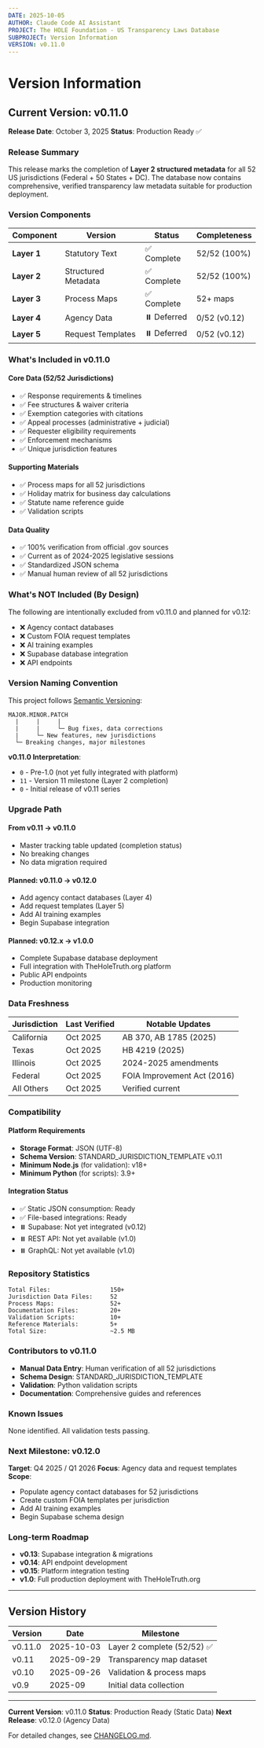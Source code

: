 ```yaml
---
DATE: 2025-10-05
AUTHOR: Claude Code AI Assistant
PROJECT: The HOLE Foundation - US Transparency Laws Database
SUBPROJECT: Version Information
VERSION: v0.11.0
---
```


# Version Information

## Current Version: v0.11.0

**Release Date**: October 3, 2025
**Status**: Production Ready ✅

### Release Summary

This release marks the completion of **Layer 2 structured metadata** for all 52 US jurisdictions (Federal + 50 States + DC). The database now contains comprehensive, verified transparency law metadata suitable for production deployment.

### Version Components

| Component | Version | Status | Completeness |
|-----------|---------|--------|--------------|
| **Layer 1** | Statutory Text | ✅ Complete | 52/52 (100%) |
| **Layer 2** | Structured Metadata | ✅ Complete | 52/52 (100%) |
| **Layer 3** | Process Maps | ✅ Complete | 52+ maps |
| **Layer 4** | Agency Data | ⏸️  Deferred | 0/52 (v0.12) |
| **Layer 5** | Request Templates | ⏸️  Deferred | 0/52 (v0.12) |

### What's Included in v0.11.0

#### Core Data (52/52 Jurisdictions)
- ✅ Response requirements & timelines
- ✅ Fee structures & waiver criteria
- ✅ Exemption categories with citations
- ✅ Appeal processes (administrative + judicial)
- ✅ Requester eligibility requirements
- ✅ Enforcement mechanisms
- ✅ Unique jurisdiction features

#### Supporting Materials
- ✅ Process maps for all 52 jurisdictions
- ✅ Holiday matrix for business day calculations
- ✅ Statute name reference guide
- ✅ Validation scripts

#### Data Quality
- ✅ 100% verification from official .gov sources
- ✅ Current as of 2024-2025 legislative sessions
- ✅ Standardized JSON schema
- ✅ Manual human review of all 52 jurisdictions

### What's NOT Included (By Design)

The following are intentionally excluded from v0.11.0 and planned for v0.12:
- ❌ Agency contact databases
- ❌ Custom FOIA request templates
- ❌ AI training examples
- ❌ Supabase database integration
- ❌ API endpoints

### Version Naming Convention

This project follows [Semantic Versioning](https://semver.org/):

```
MAJOR.MINOR.PATCH
  |     |     |
  |     |     └─ Bug fixes, data corrections
  |     └─ New features, new jurisdictions
  └─ Breaking changes, major milestones
```

**v0.11.0 Interpretation**:
- `0` - Pre-1.0 (not yet fully integrated with platform)
- `11` - Version 11 milestone (Layer 2 completion)
- `0` - Initial release of v0.11 series

### Upgrade Path

#### From v0.11 → v0.11.0
- Master tracking table updated (completion status)
- No breaking changes
- No data migration required

#### Planned: v0.11.0 → v0.12.0
- Add agency contact databases (Layer 4)
- Add request templates (Layer 5)
- Add AI training examples
- Begin Supabase integration

#### Planned: v0.12.x → v1.0.0
- Complete Supabase database deployment
- Full integration with TheHoleTruth.org platform
- Public API endpoints
- Production monitoring

### Data Freshness

| Jurisdiction | Last Verified | Notable Updates |
|--------------|---------------|-----------------|
| California | Oct 2025 | AB 370, AB 1785 (2025) |
| Texas | Oct 2025 | HB 4219 (2025) |
| Illinois | Oct 2025 | 2024-2025 amendments |
| Federal | Oct 2025 | FOIA Improvement Act (2016) |
| All Others | Oct 2025 | Verified current |

### Compatibility

#### Platform Requirements
- **Storage Format**: JSON (UTF-8)
- **Schema Version**: STANDARD_JURISDICTION_TEMPLATE v0.11
- **Minimum Node.js** (for validation): v18+
- **Minimum Python** (for scripts): 3.9+

#### Integration Status
- ✅ Static JSON consumption: Ready
- ✅ File-based integrations: Ready
- ⏸️  Supabase: Not yet integrated (v0.12)
- ⏸️  REST API: Not yet available (v1.0)
- ⏸️  GraphQL: Not yet available (v1.0)

### Repository Statistics

```
Total Files:                 150+
Jurisdiction Data Files:     52
Process Maps:                52+
Documentation Files:         20+
Validation Scripts:          10+
Reference Materials:         5+
Total Size:                  ~2.5 MB
```

### Contributors to v0.11.0

- **Manual Data Entry**: Human verification of all 52 jurisdictions
- **Schema Design**: STANDARD_JURISDICTION_TEMPLATE
- **Validation**: Python validation scripts
- **Documentation**: Comprehensive guides and references

### Known Issues

None identified. All validation tests passing.

### Next Milestone: v0.12.0

**Target**: Q4 2025 / Q1 2026
**Focus**: Agency data and request templates
**Scope**:
- Populate agency contact databases for 52 jurisdictions
- Create custom FOIA templates per jurisdiction
- Add AI training examples
- Begin Supabase schema design

### Long-term Roadmap

- **v0.13**: Supabase integration & migrations
- **v0.14**: API endpoint development
- **v0.15**: Platform integration testing
- **v1.0**: Full production deployment with TheHoleTruth.org

---

## Version History

| Version | Date | Milestone |
|---------|------|-----------|
| v0.11.0 | 2025-10-03 | Layer 2 complete (52/52) ✅ |
| v0.11 | 2025-09-29 | Transparency map dataset |
| v0.10 | 2025-09-26 | Validation & process maps |
| v0.9 | 2025-09 | Initial data collection |

---

**Current Version**: v0.11.0
**Status**: Production Ready (Static Data)
**Next Release**: v0.12.0 (Agency Data)

For detailed changes, see [CHANGELOG.md](CHANGELOG.md).

